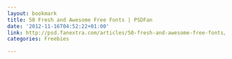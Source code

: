 ```yaml
---
layout: bookmark
title: 50 Fresh and Awesome Free Fonts | PSDFan
date: '2012-11-16T04:52:22+01:00'
link: http://psd.fanextra.com/articles/50-fresh-and-awesome-free-fonts/
categories: Freebies

---
```

